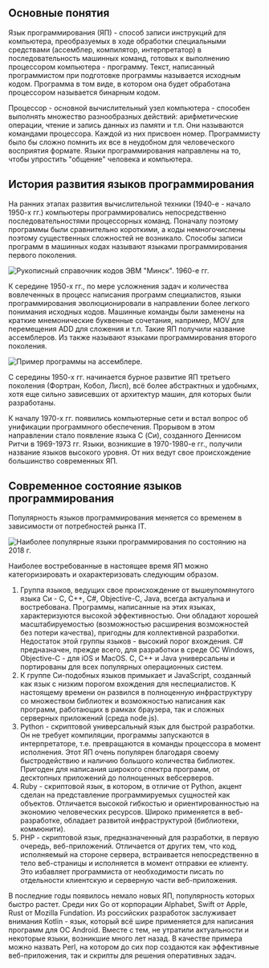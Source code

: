## Основные понятия

Язык программирования (ЯП) - способ записи инструкций для компьютера, преобразуемых в ходе обработки специальными средствами (ассемблер, компилятор, интерпретатор) в последовательность машинных команд, готовых к выполнению процессором компьютера - программу. Текст, написанный программистом при подготовке программы называется исходным кодом. Программа в том виде, в котором она будет обработана процессором называется бинарным кодом.

Процессор - основной вычислительный узел компьютера - способен выполнять множество разнообразных действий: арифметические операции, чтение и запись данных из памяти и т.п. Они называются командами процессора. Каждой из них присвоен номер. Программисту было бы сложно помнить их все в неудобном для человеческого восприятия формате. Языки программирования направлены на то, чтобы упростить "общение" человека и компьютера.

## История развития языков программирования

На ранних этапах развития вычислительной техники (1940-е - начало 1950-х гг.) компьютеры программировались непосредственно последовательностями процессорных команд. Поначалу  поэтому программы были сравнительно короткими, а коды немногочислены поэтому существенных сложностей не возникало.  Способы записи программ в машинных кодах называют языками программирования первого поколения.

![Рукописный справочник кодов ЭВМ "Минск". 1960-е гг.](https://a24.biz/assets/files/handbook/images/70/e5/70e558b5faacd9ad539cc45b362a8cfd)

К середине 1950-х гг., по мере усложнения задач и количества вовлеченных в процесс написания программ специалистов, языки программирования эволюционировали в направлении более легкого понимания  исходных кодов. Машинные команды были заменены на краткие мнемонические буквенные сочетания, например, MOV для перемещения ADD для сложения и т.п. Такие ЯП получили название ассемблеров. Из также называют языками программирования второго поколения.

![Пример программы на ассемблере.](https://a24.biz/assets/files/handbook/images/9f/14/9f146f14114112d5ae8896d75f96dd5c)

С середины 1950-х гг. начинается бурное развитие ЯП третьего поколения (Фортран, Кобол, Лисп), всё более абстрактных и удобнымх, хотя еще сильно зависевших от архитектур машин, для которых были разработаны.

К началу 1970-х гг. появились компьютерные сети и встал вопрос об унификации программного обеспечения. Прорывом в этом направлении стало появление языка C (Си), созданного Деннисом Ритчи в 1969-1973 гг. Языки, возникшие в 1970-1980-е гг., получили название языков высокого уровня. От них ведут свое происхождение большинство современных ЯП.

## Современное состояние языков программирования

Популярность языков программирования меняется со временем в зависимости от потребностей рынка IT.

![Наиболее популярные языки программирования по состоянию на 2018 г.](https://a24.biz/assets/files/handbook/images/f7/db/f7db2324bd9470383a919d2d2c5514e0)

Наиболее востребованные в настоящее время ЯП можно категоризировать и охарактеризовать следующим образом.

1. Группа языков, ведущих свое происхождение от вышеупомянутого языка Си  - C, C++, C#, Objective-C, Java, всегда актуальна и востребована. Программы, написанные на этих языках,  характеризуются высокой эффективностью. Они обладают хорошей масштабируемостью (возможностью расширения возможностей без потери качества), пригодны для коллективной разработки. Недостаток этой группы языков - высокий порог вхождения. C# предназначен, прежде всего, для разработки в среде ОС Windows, Objective-C - для iOS и MacOS. C, C++ и Java универсальны и портированы для всех популярных операционных систем.
1. К группе Си-подобных языков примыкает и JavaScript, созданный как язык с низким порогом вхождения для неспециалистов. К настоящему времени он развился в полноценную инфраструктуру со множеством библиотек и возможностью написания как  программ, работающих в рамках браузера, так и сложных серверных приложений (среда node.js).
1. Python - скриптовой универсальный язык для быстрой разработки. Он не требует компиляции, программы запускаются в интерпретаторе, т.е. превращаются в команды процессора в момент исполнения. Этот ЯП очень популярен благодаря своему быстродействию и наличию большого количества библиотек. Пригоден для написания широкого спектра программ, от десктопных приложений до полноценных вебсерверов.
1. Ruby - скриптовой язык, в котором, в отличие от Python, акцент сделан на представление программируемых сущностей как объектов. Отличается высокой гибкостью и ориентированностью на экономию человеческих ресурсов. Широко применяется в веб-разработке, обладает развитой инфраструктурой (библиотеки, коммюнити).
1. PHP - скриптовой язык, предназначенный для разработки, в первую очередь, веб-приложений. Отличается от других тем, что код, исполняемый на стороне сервера, встраивается непосредственно в тело веб-страницы и исполняется в момент отправки ее клиенту. Это избавляет программиста от необходимости писать по отдельности клиентскую и серверную части веб-приложения.

В последние годы появилось немало новых ЯП, популярность которых быстро растет. Среди них Go от корпорации Alphabet, Swift от Apple, Rust от Mozilla Fundation. Из российских разработок заслуживает внимания Kotlin - язык, который всё шире применяется для написания программ для ОС Android. Вместе с тем, не утратили актуальности и некоторые языки, возникшие много лет назад. В качестве примера можно назвать Perl, на котором до сих пор создаются как эффективные веб-приложения, так и скрипты для решения оперативных задач.